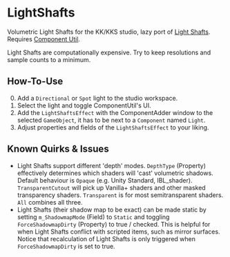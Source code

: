 # LightShafts

Volumetric Light Shafts for the KK/KKS studio, lazy port of [Light Shafts](https://github.com/robcupisz/LightShafts). Requires [Component Util](https://github.com/RSkoi/ComponentUtil).

Light Shafts are computationally expensive. Try to keep resolutions and sample counts to a minimum.

## How-To-Use

0. Add a `Directional` or `Spot` light to the studio workspace.
1. Select the light and toggle ComponentUtil's UI.
2. Add the `LightShaftsEffect` with the ComponentAdder window to the selected `GameObject`, it has to be next to a `Component` named `Light`.
3. Adjust properties and fields of the `LightShaftsEffect` to your liking.

## Known Quirks & Issues

- Light Shafts support different 'depth' modes. `DepthType` (Property) effectively determines which shaders will 'cast' volumetric shadows. Default behaviour is `Opaque` (e.g. Unity Standard, IBL_shader). `TransparentCutout` will pick up Vanilla+ shaders and other masked transparency shaders. `Transparent` is for most semitransparent shaders. `All` combines all three.
- Light Shafts (their shadow map to be exact) can be made static by setting `m_ShadowmapMode` (Field) to `Static` and toggling `ForceShadowmapDirty` (Property) to true / checked.  This is helpful for when Light Shafts conflict with scripted items, such as mirror surfaces. Notice that recalculation of Light Shafts is only triggered when `ForceShadowmapDirty` is set to true.
